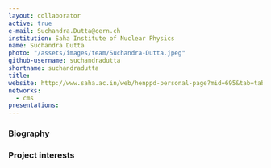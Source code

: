 ```yaml
---
layout: collaborator
active: true
e-mail: Suchandra.Dutta@cern.ch
institution: Saha Institute of Nuclear Physics
name: Suchandra Dutta
photo: "/assets/images/team/Suchandra-Dutta.jpeg"
github-username: suchandradutta
shortname: suchandradutta
title: 
website: http://www.saha.ac.in/web/henppd-personal-page?mid=695&tab=tab3
networks:
  - cms
presentations:
---
```


### Biography

### Project interests


